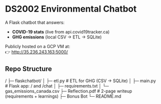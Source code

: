 # DS2002 Environmental Chatbot

A Flask chatbot that answers:

- **COVID-19 stats** (live from api.covid19tracker.ca)  
- **GHG emissions** (local CSV → ETL → SQLite)  

Publicly hosted on a GCP VM at:  
👉 http://35.236.243.163:5000/


## Repo Structure
/
├─ flaskchatbot/
│ ├─ etl.py # ETL for GHG (CSV → SQLite)
│ ├─ main.py # Flask app: / and /chat
│ ├─ requirements.txt
│ └─ gas_emissions_canada.csv
├─ Reflection.pdf # 2-page writeup (requirements + learnings)
├─ Bonus Bot
└─ README.md
